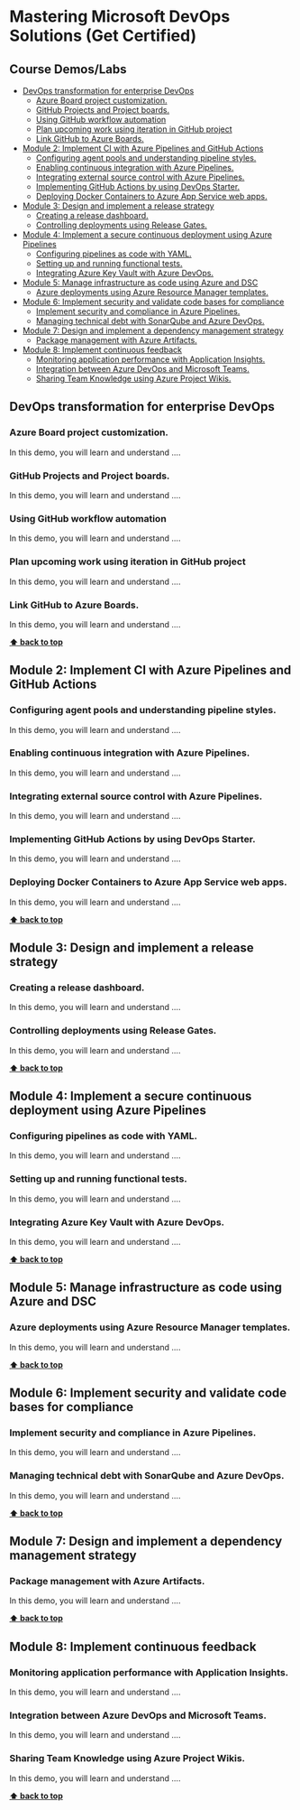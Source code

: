 # Mastering Microsoft DevOps Solutions (Get Certified)

## Course Demos/Labs
  - [DevOps transformation for enterprise DevOps](#devops-transformation-for-enterprise-devops)
    - [Azure Board project customization.](#azure-board-project-customization)
    - [GitHub Projects and Project boards.](#github-projects-and-project-boards)
    - [Using GitHub workflow automation](#using-github-workflow-automation)
    - [Plan upcoming work using iteration in GitHub project](#plan-upcoming-work-using-iteration-in-github-project)
    - [Link GitHub to Azure Boards.](#link-github-to-azure-boards)
  - [Module 2: Implement CI with Azure Pipelines and GitHub Actions](#module-2-implement-ci-with-azure-pipelines-and-github-actions)
    - [Configuring agent pools and understanding pipeline styles.](#configuring-agent-pools-and-understanding-pipeline-styles)
    - [Enabling continuous integration with Azure Pipelines.](#enabling-continuous-integration-with-azure-pipelines)
    - [Integrating external source control with Azure Pipelines.](#integrating-external-source-control-with-azure-pipelines)
    - [Implementing GitHub Actions by using DevOps Starter.](#implementing-github-actions-by-using-devops-starter)
    - [Deploying Docker Containers to Azure App Service web apps.](#deploying-docker-containers-to-azure-app-service-web-apps)
  - [Module 3: Design and implement a release strategy](#module-3-design-and-implement-a-release-strategy)
    - [Creating a release dashboard.](#creating-a-release-dashboard)
    - [Controlling deployments using Release Gates.](#controlling-deployments-using-release-gates)
  - [Module 4: Implement a secure continuous deployment using Azure Pipelines](#module-4-implement-a-secure-continuous-deployment-using-azure-pipelines)
    - [Configuring pipelines as code with YAML.](#configuring-pipelines-as-code-with-yaml)
    - [Setting up and running functional tests.](#setting-up-and-running-functional-tests)
    - [Integrating Azure Key Vault with Azure DevOps.](#integrating-azure-key-vault-with-azure-devops)
  - [Module 5: Manage infrastructure as code using Azure and DSC](#module-5-manage-infrastructure-as-code-using-azure-and-dsc)
    - [Azure deployments using Azure Resource Manager templates.](#azure-deployments-using-azure-resource-manager-templates)
  - [Module 6: Implement security and validate code bases for compliance](#module-6-implement-security-and-validate-code-bases-for-compliance)
    - [Implement security and compliance in Azure Pipelines.](#implement-security-and-compliance-in-azure-pipelines)
    - [Managing technical debt with SonarQube and Azure DevOps.](#managing-technical-debt-with-sonarqube-and-azure-devops)
  - [Module 7: Design and implement a dependency management strategy](#module-7-design-and-implement-a-dependency-management-strategy)
    - [Package management with Azure Artifacts.](#package-management-with-azure-artifacts)
  - [Module 8: Implement continuous feedback](#module-8-implement-continuous-feedback)
    - [Monitoring application performance with Application Insights.](#monitoring-application-performance-with-application-insights)
    - [Integration between Azure DevOps and Microsoft Teams.](#integration-between-azure-devops-and-microsoft-teams)
    - [Sharing Team Knowledge using Azure Project Wikis.](#sharing-team-knowledge-using-azure-project-wikis)


## DevOps transformation for enterprise DevOps

### Azure Board project customization. 
 
In this demo, you will learn and understand ....

### GitHub Projects and Project boards. 

In this demo, you will learn and understand ....

### Using GitHub workflow automation

In this demo, you will learn and understand ....

### Plan upcoming work using iteration in GitHub project
 
In this demo, you will learn and understand ....

### Link GitHub to Azure Boards. 
 
In this demo, you will learn and understand ....

**[⬆ back to top](#mastering-microsoft-devops-solutions-get-certified)**


## Module 2: Implement CI with Azure Pipelines and GitHub Actions

### Configuring agent pools and understanding pipeline styles. 
 
In this demo, you will learn and understand ....

### Enabling continuous integration with Azure Pipelines. 
 
In this demo, you will learn and understand ....

### Integrating external source control with Azure Pipelines. 
 
In this demo, you will learn and understand ....

### Implementing GitHub Actions by using DevOps Starter. 
 
In this demo, you will learn and understand ....

### Deploying Docker Containers to Azure App Service web apps. 
 
In this demo, you will learn and understand ....

**[⬆ back to top](#mastering-microsoft-devops-solutions-get-certified)**


## Module 3: Design and implement a release strategy

### Creating a release dashboard. 
 
In this demo, you will learn and understand ....

### Controlling deployments using Release Gates. 

In this demo, you will learn and understand ....

**[⬆ back to top](#mastering-microsoft-devops-solutions-get-certified)**


## Module 4: Implement a secure continuous deployment using Azure Pipelines

### Configuring pipelines as code with YAML. 
 
In this demo, you will learn and understand ....

### Setting up and running functional tests. 

In this demo, you will learn and understand ....
 
### Integrating Azure Key Vault with Azure DevOps. 

In this demo, you will learn and understand ....

**[⬆ back to top](#mastering-microsoft-devops-solutions-get-certified)**


## Module 5: Manage infrastructure as code using Azure and DSC

### Azure deployments using Azure Resource Manager templates. 
 
In this demo, you will learn and understand ....

**[⬆ back to top](#mastering-microsoft-devops-solutions-get-certified)**


## Module 6: Implement security and validate code bases for compliance

### Implement security and compliance in Azure Pipelines. 
 
In this demo, you will learn and understand ....

### Managing technical debt with SonarQube and Azure DevOps. 
 
In this demo, you will learn and understand ....

**[⬆ back to top](#mastering-microsoft-devops-solutions-get-certified)**


## Module 7: Design and implement a dependency management strategy

### Package management with Azure Artifacts. 
 
In this demo, you will learn and understand ....

**[⬆ back to top](#mastering-microsoft-devops-solutions-get-certified)**


## Module 8: Implement continuous feedback

### Monitoring application performance with Application Insights. 
 
In this demo, you will learn and understand ....

### Integration between Azure DevOps and Microsoft Teams. 
 
In this demo, you will learn and understand ....

### Sharing Team Knowledge using Azure Project Wikis. 
 
In this demo, you will learn and understand ....

**[⬆ back to top](#mastering-microsoft-devops-solutions-get-certified)**